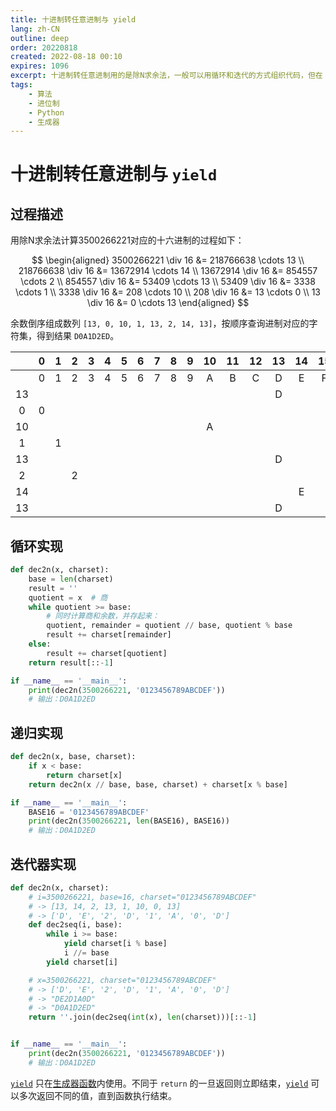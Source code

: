 ```yaml
---
title: 十进制转任意进制与 yield
lang: zh-CN
outline: deep
order: 20220818
created: 2022-08-18 00:10
expires: 1096
excerpt: 十进制转任意进制用的是除N求余法，一般可以用循环和迭代的方式组织代码，但在 Python 中，还可以写成一个生成器函数，并且执行效率远高于迭代和直接循环。
tags:
    - 算法
    - 进位制
    - Python
    - 生成器
---
```


# 十进制转任意进制与 `yield`

<RevisionInfo indent />

## 过程描述

用除N求余法计算3500266221对应的十六进制的过程如下：

$$
\begin{aligned}
3500266221 \div 16 &= 218766638  \cdots 13 \\
218766638 \div 16 &= 13672914  \cdots 14 \\
13672914 \div 16 &= 854557  \cdots 2 \\
854557 \div 16 &= 53409  \cdots 13 \\
53409 \div 16 &= 3338  \cdots 1 \\
3338 \div 16 &= 208  \cdots 10 \\
208 \div 16 &= 13  \cdots 0 \\
13 \div 16 &= 0 \cdots 13
\end{aligned}
$$

余数倒序组成数列 `[13, 0, 10, 1, 13, 2, 14, 13]`，按顺序查询进制对应的字符集，得到结果 `D0A1D2ED`。

|    | 0 | 1 | 2 | 3 | 4 | 5 | 6 | 7 | 8 | 9 | 10 | 11 | 12 | 13 | 14 | 15 |
|:--:|:-:|:-:|:-:|:-:|:-:|:-:|:-:|:-:|:-:|:-:|:--:|:--:|:--:|:--:|:--:|:--:|
|    | 0 | 1 | 2 | 3 | 4 | 5 | 6 | 7 | 8 | 9 | A  | B  | C  | D  | E  | F  |
| 13 |   |   |   |   |   |   |   |   |   |   |    |    |    | D  |    |    |
| 0  | 0 |   |   |   |   |   |   |   |   |   |    |    |    |    |    |    |
| 10 |   |   |   |   |   |   |   |   |   |   | A  |    |    |    |    |    |
| 1  |   | 1 |   |   |   |   |   |   |   |   |    |    |    |    |    |    |
| 13 |   |   |   |   |   |   |   |   |   |   |    |    |    | D  |    |    |
| 2  |   |   | 2 |   |   |   |   |   |   |   |    |    |    |    |    |    |
| 14 |   |   |   |   |   |   |   |   |   |   |    |    |    |    | E  |    |
| 13 |   |   |   |   |   |   |   |   |   |   |    |    |    | D  |    |    |

## 循环实现

```python
def dec2n(x, charset):
    base = len(charset)
    result = ''
    quotient = x  # 商
    while quotient >= base:
        # 同时计算商和余数，并存起来：
        quotient, remainder = quotient // base, quotient % base
        result += charset[remainder]
    else:
        result += charset[quotient]
    return result[::-1]

if __name__ == '__main__':
    print(dec2n(3500266221, '0123456789ABCDEF'))
    # 输出：D0A1D2ED
```

## 递归实现

```python
def dec2n(x, base, charset):
    if x < base:
        return charset[x]
    return dec2n(x // base, base, charset) + charset[x % base]

if __name__ == '__main__':
    BASE16 = '0123456789ABCDEF'
    print(dec2n(3500266221, len(BASE16), BASE16))
    # 输出：D0A1D2ED
```

## 迭代器实现

```python
def dec2n(x, charset):
    # i=3500266221, base=16, charset="0123456789ABCDEF"
    # -> [13, 14, 2, 13, 1, 10, 0, 13]
    # -> ['D', 'E', '2', 'D', '1', 'A', '0', 'D']
    def dec2seq(i, base):
        while i >= base:
            yield charset[i % base]
            i //= base
        yield charset[i]

    # x=3500266221, charset="0123456789ABCDEF"
    # -> ['D', 'E', '2', 'D', '1', 'A', '0', 'D']
    # -> "DE2D1A0D"
    # -> "D0A1D2ED"
    return ''.join(dec2seq(int(x), len(charset)))[::-1]


if __name__ == '__main__':
    print(dec2n(3500266221, '0123456789ABCDEF'))
    # 输出：D0A1D2ED
```

[`yield`](https://docs.python.org/zh-cn/3/reference/simple_stmts.html#the-yield-statement) 只在[生成器函数](https://docs.python.org/zh-cn/3/glossary.html#term-generator)内使用。不同于 `return` 的一旦返回则立即结束，[`yield`](https://docs.python.org/zh-cn/3/reference/expressions.html#yieldexpr) 可以多次返回不同的值，直到函数执行结束。

